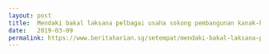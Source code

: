 ```yaml
---
layout: post
title:  Mendaki bakal laksana pelbagai usaha sokong pembangunan kanak-kanak
date:   2019-03-09
permalink: https://www.beritaharian.sg/setempat/mendaki-bakal-laksana-pelbagai-usaha-sokong-pembangunan-kanak-kanak
---
```

